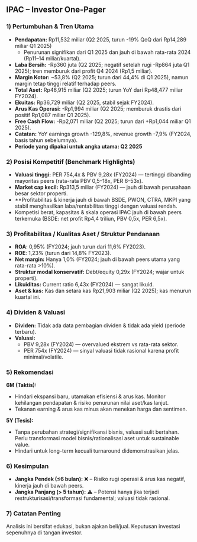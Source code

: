 ## IPAC – Investor One-Pager

### 1) Pertumbuhan & Tren Utama
- **Pendapatan:** Rp11,532 miliar (Q2 2025, turun -19% QoQ dari Rp14,289 miliar Q1 2025)  
  - Penurunan signifikan dari Q1 2025 dan jauh di bawah rata-rata 2024 (Rp11–14 miliar/kuartal).
- **Laba Bersih:** -Rp360 juta (Q2 2025; negatif setelah rugi -Rp864 juta Q1 2025); tren memburuk dari profit Q4 2024 (Rp1,5 miliar).
- **Margin Kotor:** ~53,8% (Q2 2025; turun dari 44,4% di Q1 2025), namun margin tetap tinggi relatif terhadap peers.
- **Total Aset:** Rp46,915 miliar (Q2 2025; turun YoY dari Rp48,477 miliar FY2024).  
- **Ekuitas:** Rp36,729 miliar (Q2 2025, stabil sejak FY2024).
- **Arus Kas Operasi:** -Rp1,994 miliar (Q2 2025; memburuk drastis dari positif Rp1,087 miliar Q1 2025).
- **Free Cash Flow:** -Rp2,071 miliar (Q2 2025; turun dari +Rp1,044 miliar Q1 2025).
- **Catatan:** YoY earnings growth -129,8%, revenue growth -7,9% (FY2024, basis tahun sebelumnya).
- **Periode yang dipakai untuk angka utama: Q2 2025**

### 2) Posisi Kompetitif (Benchmark Highlights)
- **Valuasi tinggi:** PER 754,4x & PBV 9,28x (FY2024) — tertinggi dibanding mayoritas peers (rata-rata PBV 0,5–18x, PER 6–53x).
- **Market cap kecil:** Rp313,5 miliar (FY2024) — jauh di bawah perusahaan besar sektor properti.
- **Profitabilitas & kinerja jauh di bawah BSDE, PWON, CTRA, MKPI yang stabil menghasilkan laba/rentabilitas tinggi dengan valuasi rendah.
- Kompetisi berat, kapasitas & skala operasi IPAC jauh di bawah peers terkemuka (BSDE: net profit Rp4,4 triliun, PBV 0,5x, PER 6,5x).

### 3) Profitabilitas / Kualitas Aset / Struktur Pendanaan
- **ROA**: 0,95% (FY2024; jauh turun dari 11,6% FY2023).
- **ROE**: 1,23% (turun dari 14,8% FY2023).
- **Net margin:** Hanya 1,0% (FY2024; jauh di bawah peers utama yang rata-rata >10%).
- **Struktur modal konservatif:** Debt/equity 0,29x (FY2024; wajar untuk properti).
- **Likuiditas:** Current ratio 6,43x (FY2024) — sangat likuid.
- **Aset & kas:** Kas dan setara kas Rp21,903 miliar (Q2 2025); kas menurun kuartal ini.

### 4) Dividen & Valuasi
- **Dividen:** Tidak ada data pembagian dividen & tidak ada yield (periode terbaru).
- **Valuasi:**  
  - PBV 9,28x (FY2024) — overvalued ekstrem vs rata-rata sektor.
  - PER 754x (FY2024) — sinyal valuasi tidak rasional karena profit minimal/volatile.

### 5) Rekomendasi
**6M (Taktis):**
- Hindari ekspansi baru, utamakan efisiensi & arus kas. Monitor kehilangan pendapatan & risiko penurunan nilai aset/kas lanjut.
- Tekanan earning & arus kas minus akan menekan harga dan sentimen.

**5Y (Tesis):**
- Tanpa perubahan strategi/signifikansi bisnis, valuasi sulit bertahan. Perlu transformasi model bisnis/rationalisasi aset untuk sustainable value.
- Hindari untuk long-term kecuali turnaround didemonstrasikan jelas.

### 6) Kesimpulan
- **Jangka Pendek (≤6 bulan):** ❌ – Risiko rugi operasi & arus kas negatif, kinerja jauh di bawah peers.
- **Jangka Panjang (> 5 tahun):** ⚠️ – Potensi hanya jika terjadi restrukturisasi/transformasi fundamental; valuasi tidak rasional.

### 7) Catatan Penting
Analisis ini bersifat edukasi, bukan ajakan beli/jual. Keputusan investasi sepenuhnya di tangan investor.